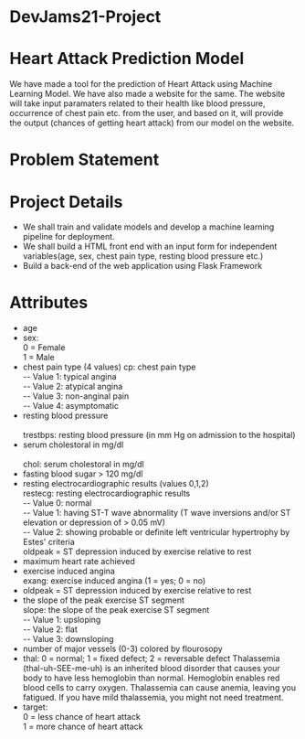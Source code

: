 # DevJams21-Project
# Heart Attack Prediction Model

We have made a tool for the prediction of Heart Attack using Machine Learning Model. We have also made a website for the same. The website will take input paramaters related to their health like blood pressure, occurrence of chest pain etc. from the user, and based on it, will provide the output (chances of getting heart attack) from our model on the website.

# Problem Statement

# Project Details
* We shall train and validate models and develop a machine learning pipeline for deployment.
* We shall build a HTML front end with an input form for independent variables(age, sex, chest pain type, resting blood pressure etc.)
* Build a back-end of the web application using Flask Framework

# Attributes
* age
* sex:<br /> 0 = Female <br /> 
            1 = Male <br />
* chest pain type (4 values)
            cp: chest pain type <br />
            -- Value 1: typical angina <br />
            -- Value 2: atypical angina <br />
            -- Value 3: non-anginal pain <br />
            -- Value 4: asymptomatic <br />
* resting blood pressure   <br />         
            trestbps: resting blood pressure (in mm Hg on admission to the hospital) <br />
* serum cholestoral in mg/dl         <br />   
            chol: serum cholestoral in mg/dl <br />
* fasting blood sugar > 120 mg/dl
* resting electrocardiographic results (values 0,1,2)<br />
            restecg: resting electrocardiographic results <br />
            -- Value 0: normal <br />
            -- Value 1: having ST-T wave abnormality (T wave inversions and/or ST elevation or depression of > 0.05 mV)<br />
            -- Value 2: showing probable or definite left ventricular hypertrophy by Estes' criteria <br />
oldpeak = ST depression induced by exercise relative to rest<br />
* maximum heart rate achieved
* exercise induced angina<br />
            exang: exercise induced angina (1 = yes; 0 = no)<br />
* oldpeak = ST depression induced by exercise relative to rest
* the slope of the peak exercise ST segment<br />
            slope: the slope of the peak exercise ST segment<br />
            -- Value 1: upsloping<br />
            -- Value 2: flat<br />
            -- Value 3: downsloping<br />
* number of major vessels (0-3) colored by flourosopy <br />
* thal: 0 = normal; 1 = fixed defect; 2 = reversable defect
            Thalassemia (thal-uh-SEE-me-uh) is an inherited blood disorder that causes your body to have less hemoglobin than normal. Hemoglobin enables red blood cells to carry             oxygen. Thalassemia can cause anemia, leaving you fatigued. If you have mild thalassemia, you might not need treatment. <br />
* target:<br /> 0 = less chance of heart attack <br /> 
            1 = more chance of heart attack <br />



